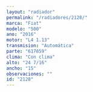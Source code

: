 ```yaml
---
layout: "radiador"
permalink: "/radiadores/2128/"
marca: "Fiat"
modelo: "500"
ano: "2016"
motor: "L4 1.13"
transmision: "Automática"
parte: "617859"
clima: "Con clima"
alto: "24 7/16"
ancho: "15"
observaciones: ""
id: "2128"
---
```


